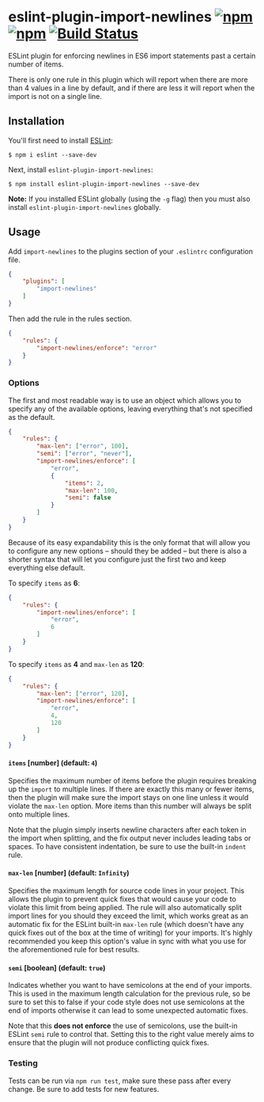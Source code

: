 # eslint-plugin-import-newlines [![npm](https://img.shields.io/npm/v/eslint-plugin-import-newlines)]((https://www.npmjs.com/package/eslint-plugin-import-newlines)) [![npm](https://img.shields.io/npm/dw/eslint-plugin-import-newlines)](https://www.npmjs.com/package/eslint-plugin-import-newlines) [![Build Status](https://travis-ci.com/SeinopSys/eslint-plugin-import-newlines.svg?branch=master)](https://travis-ci.com/SeinopSys/eslint-plugin-import-newlines)

ESLint plugin for enforcing newlines in ES6 import statements past a certain number of items.

There is only one rule in this plugin which will report when there are more than 4 values in a line by default, and if there are less it will report when the import is not on a single line.

## Installation

You'll first need to install [ESLint](http://eslint.org):

```
$ npm i eslint --save-dev
```

Next, install `eslint-plugin-import-newlines`:

```
$ npm install eslint-plugin-import-newlines --save-dev
```

**Note:** If you installed ESLint globally (using the `-g` flag) then you must also install `eslint-plugin-import-newlines` globally.

## Usage

Add `import-newlines` to the plugins section of your `.eslintrc` configuration file.

```json
{
    "plugins": [
        "import-newlines"
    ]
}
```

Then add the rule in the rules section.

```json
{
    "rules": {
        "import-newlines/enforce": "error"
    }
}
```

### Options

The first and most readable way is to use an object which allows you to specify any of the available options, leaving everything that's not specified as the default.

  ```json
  {
      "rules": {
          "max-len": ["error", 100],
          "semi": ["error", "never"],
          "import-newlines/enforce": [
              "error",
              {
                  "items": 2,
                  "max-len": 100,
                  "semi": false
              }
          ]
      }
  }
  ```

Because of its easy expandability this is the only format that will allow you to configure any new options &ndash; should they be added &ndash; but there is also a shorter syntax that will let you configure just the first two and keep everything else default.

To specify `items` as **6**:

  ```json
  {
      "rules": {
          "import-newlines/enforce": [
              "error",
              6
          ]
      }
  }
  ```

To specify `items` as **4** and `max-len` as **120**:

  ```json
  {
      "rules": {
          "max-len": ["error", 120],
          "import-newlines/enforce": [
              "error",
              4,
              120
          ]
      }
  }
  ```

#### `items` [number] (default: `4`)

Specifies the maximum number of items before the plugin requires breaking up the `import` to multiple lines. If there are exactly this many or fewer items, then the plugin will make sure the import stays on one line unless it would violate the `max-len` option. More items than this number will always be split onto multiple lines.

Note that the plugin simply inserts newline characters after each token in the import when splitting, and the fix output never includes leading tabs or spaces. To have consistent indentation, be sure to use the built-in `indent` rule.

#### `max-len` [number] (default: `Infinity`)

Specifies the maximum length for source code lines in your project. This allows the plugin to prevent quick fixes that would cause your code to violate this limit from being applied. The rule will also automatically split import lines for you should they exceed the limit, which works great as an automatic fix for the ESLint built-in `max-len` rule (which doesn't have any quick fixes out of the box at the time of writing) for your imports. It's highly recommended you keep this option's value in sync with what you use for the aforementioned rule for best results.

#### `semi` [boolean] (default: `true`)

Indicates whether you want to have semicolons at the end of your imports. This is used in the maximum length calculation for the previous rule, so be sure to set this to false if your code style does not use semicolons at the end of imports otherwise it can lead to some unexpected automatic fixes.

Note that this **does not enforce** the use of semicolons, use the built-in ESLint `semi` rule to control that. Setting this to the right value merely aims to ensure that the plugin will not produce conflicting quick fixes.

### Testing

Tests can be run via `npm run test`, make sure these pass after every change. Be sure to add tests for new features.
